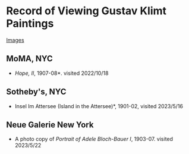 # Record of Viewing Gustav Klimt Paintings

[Images](https://photos.app.goo.gl/KjZWY8kFv9kZxuAc7)

## MoMA, NYC
* *Hope, II*, 1907-08*. visited 2022/10/18

## Sotheby's, NYC
* Insel Im Attersee (Island in the Attersee)*, 1901-02, visited 2023/5/16

## Neue Galerie New York 
* A photo copy of *Portrait of Adele Bloch-Bauer I*, 1903-07. visited 2023/5/22
